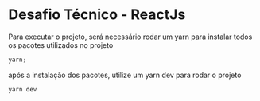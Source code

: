 # Desafio Técnico - ReactJs

Para executar o projeto, será necessário rodar um yarn para instalar todos os pacotes utilizados no projeto

```js
yarn;
```

após a instalação dos pacotes, utilize um yarn dev para rodar o projeto

```js
yarn dev
```
